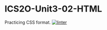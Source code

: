 # ICS2O-Unit3-02-HTML
Practicing CSS format.
 [![linter](https://github.com/Dania-Liu/ICS2O-Unit3-02-HTML/workflows/linter/badge.svg)](https://github.com/marketplace/actions/super-linter)
